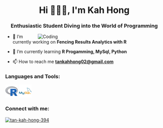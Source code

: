 <h1 align="center">Hi 🙋🏻‍♂️, I'm Kah Hong</h1>
<h3 align="center">Enthusiastic Student Diving into the World of Programming</h3>
<img align="right" alt="Coding" width="400" src="https://cdn.dribbble.com/users/1162077/screenshots/5403918/focus-animation.gif">

- 🔭 I’m currently working on **Fencing Results Analytics with R**

- 🌱 I’m currently learning **R Progamming, MySql, Python**

- 📫 How to reach me **tankahhong02@gmail.com**

<h3 align="left">Languages and Tools:</h3>
<p align="left">
<a href="https://www.r-project.org/" target="_blank" rel="noreferrer"><img src="https://raw.githubusercontent.com/devicons/devicon/master/icons/r/r-original.svg" alt="R" width="40" height="40"/></a>
<a href="https://www.mysql.com/" target="_blank" rel="noreferrer"><img src="https://raw.githubusercontent.com/devicons/devicon/master/icons/mysql/mysql-original-wordmark.svg" alt="mysql" width="40" height="40"/></a>
</p>

<h3 align="left">Connect with me:</h3>
<p align="left">
<a href="https://www.linkedin.com/in/tan-kah-hong-39458a175" target="blank"><img align="center" src="https://raw.githubusercontent.com/rahuldkjain/github-profile-readme-generator/master/src/images/icons/Social/linked-in-alt.svg" alt="tan-kah-hong-394" height="30" width="40" /></a>
</p>


